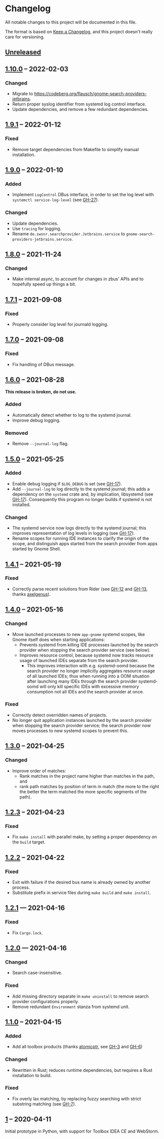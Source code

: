 # Changelog
All notable changes to this project will be documented in this file.

The format is based on [Keep a Changelog](https://keepachangelog.com/en/1.0.0/),
and this project doesn't really care for versioning.

## [Unreleased]

## [1.10.0] – 2022-02-03

### Changed

- Migrate to <https://codeberg.org/flausch/gnome-search-providers-jetbrains>.
- Return proper syslog identifier from systemd log control interface.
- Update dependencies, and remove a few redundant dependencies.

## [1.9.1] – 2022-01-12

### Fixed

- Remove target dependencies from Makefile to simplify manual installation.

## [1.9.0] – 2022-01-10

### Added
- Implement `LogControl` DBus interface, in order to set the log level with `systemctl service-log-level` (see [GH-27]).

### Changed
- Update dependencies.
- Use `tracing` for logging.
- Rename `de.swsnr.searchprovider.Jetbrains.service` to `gnome-search-providers-jetbrains.service`.

[GH-27]: https://codeberg.org/flausch/gnome-search-providers-jetbrains/pulls/27

## [1.8.0] – 2021-11-24

### Changed
- Make internal async, to account for changes in zbus' APIs and to hopefully speed up things a bit.

## [1.7.1] – 2021-09-08

### Fixed
- Properly consider log level for journald logging.

## [1.7.0] – 2021-09-08

### Fixed
- Fix handling of DBus message.

## [1.6.0] – 2021-08-28

**This release is broken, do not use.**

### Added
- Automatically detect whether to log to the systemd journal.
- Improve debug logging.

### Removed
- Remove `--journal-log` flag.

## [1.5.0] – 2021-05-25

### Added
- Enable debug logging if `$LOG_DEBUG` is set (see [GH-17]).
- Add `--journal-log` to log directly to the systemd journal; this adds a dependency on the `systemd` crate and, by implication, libsystemd (see [GH-17]).
  Consequently this program no longer builds if systemd is not installed.

### Changed
- The systemd service now logs directly to the systemd journal; this improves representation of log levels in logging (see [GH-17]).
- Rename scopes for running IDE instances to clarify the origin of the scope, and distinguish apps started from the search provider from apps started by Gnome Shell.

[GH-17]: https://codeberg.org/flausch/gnome-search-providers-jetbrains/pulls/17

## [1.4.1] – 2021-05-19

### Fixed

- Correctly parse recent solutions from Rider (see [GH-12] and [GH-13], thanks [axelgenus]).

[GH-12]: https://codeberg.org/flausch/gnome-search-providers-jetbrains/issues/12
[GH-13]: https://codeberg.org/flausch/gnome-search-providers-jetbrains/pulls/13

[axelgenus]: https://github.com/axelgenus

## [1.4.0] – 2021-05-16

### Changed
- Move launched processes to new `app-gnome` systemd scopes, like Gnome itself does when starting applications:
  - Prevents systemd from killing IDE processes launched by the search provider when stopping the search provider service (see below).
  - Improves resource control, because systemd now tracks resource usage of launched IDEs separate from the search provider.
    * This improves interaction with e.g. systemd-oomd because the search provider no longer implicitly aggregates resource usage of all launched IDEs; thus when running into a OOM situation after launching many IDEs through the search provider systemd-oomd will only kill specific IDEs with excessive memory consumption not all IDEs and the search provider at once.

### Fixed
- Correctly detect overridden names of projects.
- No longer quit application instances launched by the search provider when stopping the search provider service; the search provider now moves processes to new systemd scopes to prevent this.

## [1.3.0] – 2021-04-25

### Changed

- Improve order of matches:
  - Rank matches in the project name higher than matches in the path, and
  - rank path matches by position of term in match (the more to the right the better the term matched the more specific segments of the path).

## [1.2.3] – 2021-04-23

### Fixed

- Fix `make install` with parallel make, by setting a proper dependency on the `build` target.

## [1.2.2] – 2021-04-22

### Fixed

- Exit with failure if the desired bus name is already owned by another process.
- Substitute prefix in service files during `make build` and `make install`.

## [1.2.1] — 2021-04-16

### Fixed

- Fix `Cargo.lock`.

## [1.2.0] — 2021-04-16

### Changed

- Search case-insensitive.

### Fixed

- Add missing directory separate in `make uninstall` to remove search provider configurations properly.
- Remove redundant `Environment` stanza from systemd unit.

## [1.1.0] – 2021-04-15

### Added

- Add all toolbox products (thanks [atomicptr], see [GH-3] and [GH-6])

### Changed

- Rewritten in Rust; reduces runtime dependencies, but requires a Rust installation to build.

### Fixed

- Fix overly lax matching, by replacing fuzzy searching with strict substring matching (see [GH-7]).

[atomicptr]: https://github.com/atomicptr
[GH-3]: https://codeberg.org/flausch/gnome-search-providers-jetbrains/issues/3
[GH-6]: https://codeberg.org/flausch/gnome-search-providers-jetbrains/pulls/6
[GH-7]: https://codeberg.org/flausch/gnome-search-providers-jetbrains/issues/7

## [1] – 2020-04-11

Initial prototype in Python, with support for Toolbox IDEA CE and WebStorm.

[Unreleased]: https://codeberg.org/flausch/gnome-search-providers-jetbrains/compare/v1.10.0...HEAD
[1.10.0]: https://codeberg.org/flausch/gnome-search-providers-jetbrains/compare/v1.9.1...v1.10.0
[1.9.1]: https://codeberg.org/flausch/gnome-search-providers-jetbrains/compare/v1.9.0...v1.9.1
[1.9.0]: https://codeberg.org/flausch/gnome-search-providers-jetbrains/compare/v1.8.0...v1.9.0
[1.8.0]: https://codeberg.org/flausch/gnome-search-providers-jetbrains/compare/v1.7.1...v1.8.0
[1.7.1]: https://codeberg.org/flausch/gnome-search-providers-jetbrains/compare/v1.7.0...v1.7.1
[1.7.0]: https://codeberg.org/flausch/gnome-search-providers-jetbrains/compare/v1.6.0...v1.7.0
[1.6.0]: https://codeberg.org/flausch/gnome-search-providers-jetbrains/compare/v1.5.0...v1.6.0
[1.5.0]: https://codeberg.org/flausch/gnome-search-providers-jetbrains/compare/v1.4.1...v1.5.0
[1.4.1]: https://codeberg.org/flausch/gnome-search-providers-jetbrains/compare/v1.4.0...v1.4.1
[1.4.0]: https://codeberg.org/flausch/gnome-search-providers-jetbrains/compare/v1.3.0...v1.4.0
[1.3.0]: https://codeberg.org/flausch/gnome-search-providers-jetbrains/compare/v1.2.3...v1.3.0
[1.2.3]: https://codeberg.org/flausch/gnome-search-providers-jetbrains/compare/v1.2.2...v1.2.3
[1.2.2]: https://codeberg.org/flausch/gnome-search-providers-jetbrains/compare/v1.2.1...v1.2.2
[1.2.1]: https://codeberg.org/flausch/gnome-search-providers-jetbrains/compare/v1.2.0...v1.2.1
[1.2.0]: https://codeberg.org/flausch/gnome-search-providers-jetbrains/compare/v1.1.0...v1.2.0
[1.1.0]: https://codeberg.org/flausch/gnome-search-providers-jetbrains/compare/v1...v1.1.0
[1]: https://codeberg.org/flausch/gnome-search-providers-jetbrains/releases/tag/v1
